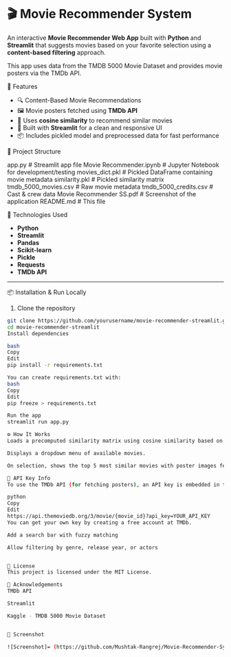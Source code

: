 # 🎬 Movie Recommender System

An interactive **Movie Recommender Web App** built with **Python** and **Streamlit** that suggests movies based on your favorite selection using a **content-based filtering** approach.

This app uses data from the TMDB 5000 Movie Dataset and provides movie posters via the TMDb API.

🚀 Features

- 🔍 Content-Based Movie Recommendations
- 🖼️ Movie posters fetched using **TMDb API**
- 🧠 Uses **cosine similarity** to recommend similar movies
- 🎨 Built with **Streamlit** for a clean and responsive UI
- 📦 Includes pickled model and preprocessed data for fast performance

📂 Project Structure

 app.py # Streamlit app file
 Movie Recommender.ipynb # Jupyter Notebook for development/testing
 movies_dict.pkl # Pickled DataFrame containing movie metadata
 similarity.pkl # Pickled similarity matrix
tmdb_5000_movies.csv # Raw movie metadata
 tmdb_5000_credits.csv # Cast & crew data
 Movie Recommender SS.pdf # Screenshot of the application
 README.md # This file

🧰 Technologies Used

- **Python**
- **Streamlit**
- **Pandas**
- **Scikit-learn**
- **Pickle**
- **Requests**
- **TMDb API**

---

 📦 Installation & Run Locally

1. Clone the repository
```bash
git clone https://github.com/yourusername/movie-recommender-streamlit.git
cd movie-recommender-streamlit
Install dependencies

bash
Copy
Edit
pip install -r requirements.txt

You can create requirements.txt with:
bash
Copy
Edit
pip freeze > requirements.txt

Run the app
streamlit run app.py

⚙️ How It Works
Loads a precomputed similarity matrix using cosine similarity based on textual features like genres, keywords, cast, etc.

Displays a dropdown menu of available movies.

On selection, shows the top 5 most similar movies with poster images fetched dynamically from TMDb API.

🔑 API Key Info
To use the TMDb API (for fetching posters), an API key is embedded in the code:

python
Copy
Edit
https://api.themoviedb.org/3/movie/{movie_id}?api_key=YOUR_API_KEY
You can get your own key by creating a free account at TMDb.

Add a search bar with fuzzy matching

Allow filtering by genre, release year, or actors


📄 License
This project is licensed under the MIT License.

🙌 Acknowledgements
TMDb API

Streamlit

Kaggle - TMDB 5000 Movie Dataset


📸 Screenshot

![Screenshot]= (https://github.com/Mushtak-Rangrej/Movie-Recommender-System/blob/main/Demo%20of%20Result)
